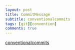 ```yaml
---
layout: post
title: CommitMessage
subtitle: conventionalcommits
tags: [git][convention]
comments: true
---
```


[conventionalcommits](https://www.conventionalcommits.org/ko/)
